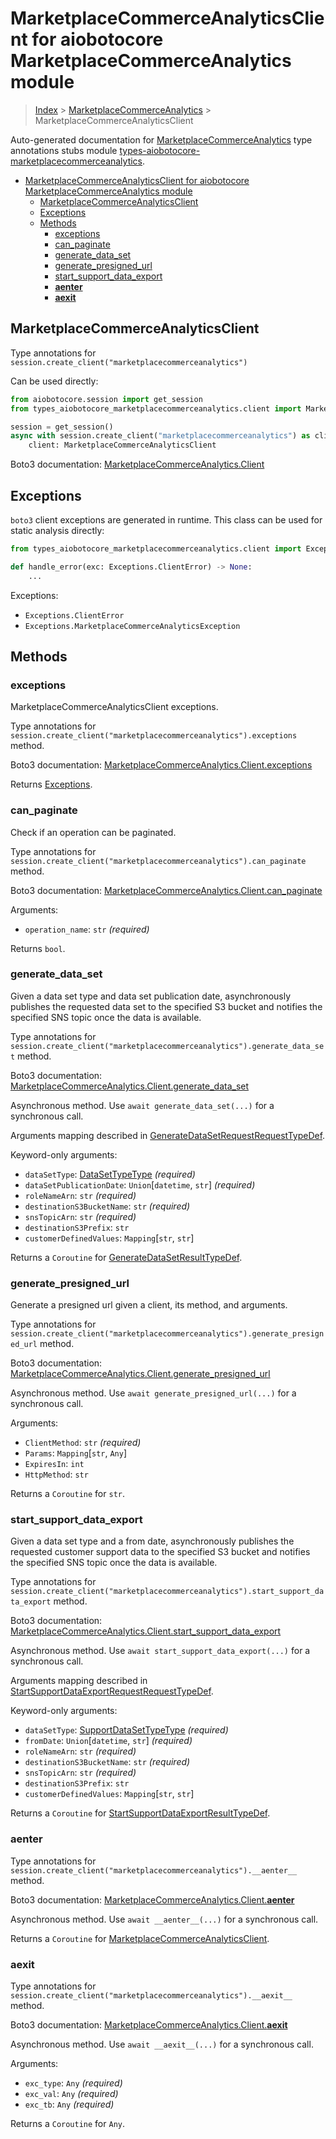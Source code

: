 <a id="marketplacecommerceanalyticsclient-for-aiobotocore-marketplacecommerceanalytics-module"></a>

# MarketplaceCommerceAnalyticsClient for aiobotocore MarketplaceCommerceAnalytics module

> [Index](..) > [MarketplaceCommerceAnalytics](.) >
> MarketplaceCommerceAnalyticsClient

Auto-generated documentation for
[MarketplaceCommerceAnalytics](https://boto3.amazonaws.com/v1/documentation/api/latest/reference/services/marketplacecommerceanalytics.html#MarketplaceCommerceAnalytics)
type annotations stubs module
[types-aiobotocore-marketplacecommerceanalytics](https://pypi.org/project/types-aiobotocore-marketplacecommerceanalytics/).

- [MarketplaceCommerceAnalyticsClient for aiobotocore MarketplaceCommerceAnalytics module](#marketplacecommerceanalyticsclient-for-aiobotocore-marketplacecommerceanalytics-module)
  - [MarketplaceCommerceAnalyticsClient](#marketplacecommerceanalyticsclient)
  - [Exceptions](#exceptions)
  - [Methods](#methods)
    - [exceptions](#exceptions)
    - [can_paginate](#can_paginate)
    - [generate_data_set](#generate_data_set)
    - [generate_presigned_url](#generate_presigned_url)
    - [start_support_data_export](#start_support_data_export)
    - [__aenter__](#__aenter__)
    - [__aexit__](#__aexit__)

<a id="marketplacecommerceanalyticsclient"></a>

## MarketplaceCommerceAnalyticsClient

Type annotations for `session.create_client("marketplacecommerceanalytics")`

Can be used directly:

```python
from aiobotocore.session import get_session
from types_aiobotocore_marketplacecommerceanalytics.client import MarketplaceCommerceAnalyticsClient

session = get_session()
async with session.create_client("marketplacecommerceanalytics") as client:
    client: MarketplaceCommerceAnalyticsClient
```

Boto3 documentation:
[MarketplaceCommerceAnalytics.Client](https://boto3.amazonaws.com/v1/documentation/api/latest/reference/services/marketplacecommerceanalytics.html#MarketplaceCommerceAnalytics.Client)

<a id="exceptions"></a>

## Exceptions

`boto3` client exceptions are generated in runtime. This class can be used for
static analysis directly:

```python
from types_aiobotocore_marketplacecommerceanalytics.client import Exceptions

def handle_error(exc: Exceptions.ClientError) -> None:
    ...
```

Exceptions:

- `Exceptions.ClientError`
- `Exceptions.MarketplaceCommerceAnalyticsException`

<a id="methods"></a>

## Methods

<a id="exceptions"></a>

### exceptions

MarketplaceCommerceAnalyticsClient exceptions.

Type annotations for
`session.create_client("marketplacecommerceanalytics").exceptions` method.

Boto3 documentation:
[MarketplaceCommerceAnalytics.Client.exceptions](https://boto3.amazonaws.com/v1/documentation/api/latest/reference/services/marketplacecommerceanalytics.html#MarketplaceCommerceAnalytics.Client.exceptions)

Returns [Exceptions](#exceptions).

<a id="can_paginate"></a>

### can_paginate

Check if an operation can be paginated.

Type annotations for
`session.create_client("marketplacecommerceanalytics").can_paginate` method.

Boto3 documentation:
[MarketplaceCommerceAnalytics.Client.can_paginate](https://boto3.amazonaws.com/v1/documentation/api/latest/reference/services/marketplacecommerceanalytics.html#MarketplaceCommerceAnalytics.Client.can_paginate)

Arguments:

- `operation_name`: `str` *(required)*

Returns `bool`.

<a id="generate_data_set"></a>

### generate_data_set

Given a data set type and data set publication date, asynchronously publishes
the requested data set to the specified S3 bucket and notifies the specified
SNS topic once the data is available.

Type annotations for
`session.create_client("marketplacecommerceanalytics").generate_data_set`
method.

Boto3 documentation:
[MarketplaceCommerceAnalytics.Client.generate_data_set](https://boto3.amazonaws.com/v1/documentation/api/latest/reference/services/marketplacecommerceanalytics.html#MarketplaceCommerceAnalytics.Client.generate_data_set)

Asynchronous method. Use `await generate_data_set(...)` for a synchronous call.

Arguments mapping described in
[GenerateDataSetRequestRequestTypeDef](./type_defs.md#generatedatasetrequestrequesttypedef).

Keyword-only arguments:

- `dataSetType`: [DataSetTypeType](./literals.md#datasettypetype) *(required)*
- `dataSetPublicationDate`: `Union`\[`datetime`, `str`\] *(required)*
- `roleNameArn`: `str` *(required)*
- `destinationS3BucketName`: `str` *(required)*
- `snsTopicArn`: `str` *(required)*
- `destinationS3Prefix`: `str`
- `customerDefinedValues`: `Mapping`\[`str`, `str`\]

Returns a `Coroutine` for
[GenerateDataSetResultTypeDef](./type_defs.md#generatedatasetresulttypedef).

<a id="generate_presigned_url"></a>

### generate_presigned_url

Generate a presigned url given a client, its method, and arguments.

Type annotations for
`session.create_client("marketplacecommerceanalytics").generate_presigned_url`
method.

Boto3 documentation:
[MarketplaceCommerceAnalytics.Client.generate_presigned_url](https://boto3.amazonaws.com/v1/documentation/api/latest/reference/services/marketplacecommerceanalytics.html#MarketplaceCommerceAnalytics.Client.generate_presigned_url)

Asynchronous method. Use `await generate_presigned_url(...)` for a synchronous
call.

Arguments:

- `ClientMethod`: `str` *(required)*
- `Params`: `Mapping`\[`str`, `Any`\]
- `ExpiresIn`: `int`
- `HttpMethod`: `str`

Returns a `Coroutine` for `str`.

<a id="start_support_data_export"></a>

### start_support_data_export

Given a data set type and a from date, asynchronously publishes the requested
customer support data to the specified S3 bucket and notifies the specified SNS
topic once the data is available.

Type annotations for
`session.create_client("marketplacecommerceanalytics").start_support_data_export`
method.

Boto3 documentation:
[MarketplaceCommerceAnalytics.Client.start_support_data_export](https://boto3.amazonaws.com/v1/documentation/api/latest/reference/services/marketplacecommerceanalytics.html#MarketplaceCommerceAnalytics.Client.start_support_data_export)

Asynchronous method. Use `await start_support_data_export(...)` for a
synchronous call.

Arguments mapping described in
[StartSupportDataExportRequestRequestTypeDef](./type_defs.md#startsupportdataexportrequestrequesttypedef).

Keyword-only arguments:

- `dataSetType`: [SupportDataSetTypeType](./literals.md#supportdatasettypetype)
  *(required)*
- `fromDate`: `Union`\[`datetime`, `str`\] *(required)*
- `roleNameArn`: `str` *(required)*
- `destinationS3BucketName`: `str` *(required)*
- `snsTopicArn`: `str` *(required)*
- `destinationS3Prefix`: `str`
- `customerDefinedValues`: `Mapping`\[`str`, `str`\]

Returns a `Coroutine` for
[StartSupportDataExportResultTypeDef](./type_defs.md#startsupportdataexportresulttypedef).

<a id="__aenter__"></a>

### __aenter__

Type annotations for
`session.create_client("marketplacecommerceanalytics").__aenter__` method.

Boto3 documentation:
[MarketplaceCommerceAnalytics.Client.__aenter__](https://boto3.amazonaws.com/v1/documentation/api/latest/reference/services/marketplacecommerceanalytics.html#MarketplaceCommerceAnalytics.Client.__aenter__)

Asynchronous method. Use `await __aenter__(...)` for a synchronous call.

Returns a `Coroutine` for
[MarketplaceCommerceAnalyticsClient](#marketplacecommerceanalyticsclient).

<a id="__aexit__"></a>

### __aexit__

Type annotations for
`session.create_client("marketplacecommerceanalytics").__aexit__` method.

Boto3 documentation:
[MarketplaceCommerceAnalytics.Client.__aexit__](https://boto3.amazonaws.com/v1/documentation/api/latest/reference/services/marketplacecommerceanalytics.html#MarketplaceCommerceAnalytics.Client.__aexit__)

Asynchronous method. Use `await __aexit__(...)` for a synchronous call.

Arguments:

- `exc_type`: `Any` *(required)*
- `exc_val`: `Any` *(required)*
- `exc_tb`: `Any` *(required)*

Returns a `Coroutine` for `Any`.
